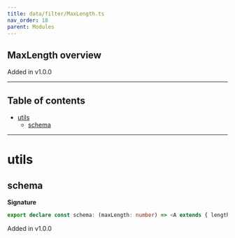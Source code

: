 ```yaml
---
title: data/filter/MaxLength.ts
nav_order: 18
parent: Modules
---
```


## MaxLength overview

Added in v1.0.0

---

<h2 class="text-delta">Table of contents</h2>

- [utils](#utils)
  - [schema](#schema)

---

# utils

## schema

**Signature**

```ts
export declare const schema: (maxLength: number) => <A extends { length: number }>(self: Schema<A>) => Schema<A>
```

Added in v1.0.0
